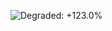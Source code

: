 ![Degraded: +123.0%](https://img.shields.io/badge/Degraded-%2B123.0%25-fcae91 "Metric value = 56.7%.&#013;Marginally statistically significant (p-value: 0.023).")